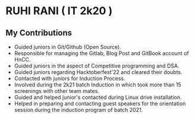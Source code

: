 # RUHI RANI ( IT 2k20 )
## My Contributions

* Guided juniors in Git/Github (Open Source).
* Responsible for managing the Gitlab, Blog Post and GitBook account of HnCC.
* Guided juniors in the aspect of Competitive programming and DSA.
* Guided juniors regarding Hacktoberfest'22 and cleared their doubts.
* Contacted with juniors for Induction Process.
* Involved during the 2k21 batch Induction in which took more than 15 screenings with other team mates.
* Guided and helped junior's contacted during Linux drive installation.
* Helped in preparing and contacting guest speakers for the orientation session during the induction program of batch 2021.


